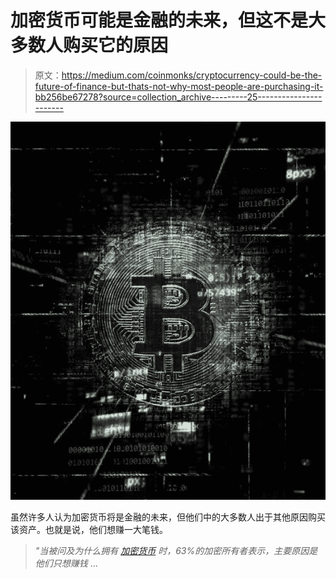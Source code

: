 # 加密货币可能是金融的未来，但这不是大多数人购买它的原因

> 原文：<https://medium.com/coinmonks/cryptocurrency-could-be-the-future-of-finance-but-thats-not-why-most-people-are-purchasing-it-bb256be67278?source=collection_archive---------25----------------------->

![](img/57bf4368ec4dbb3a3effcbebd63d8d0e.png)

虽然许多人认为加密货币将是金融的未来，但他们中的大多数人出于其他原因购买该资产。也就是说，他们想赚一大笔钱。

> *"当被问及为什么拥有* [*加密货币*](https://money.com/what-is-cryptocurrency/?ref=/why-buy-crypto-survey/) *时，63%的加密所有者表示，主要原因是他们只想赚钱* …